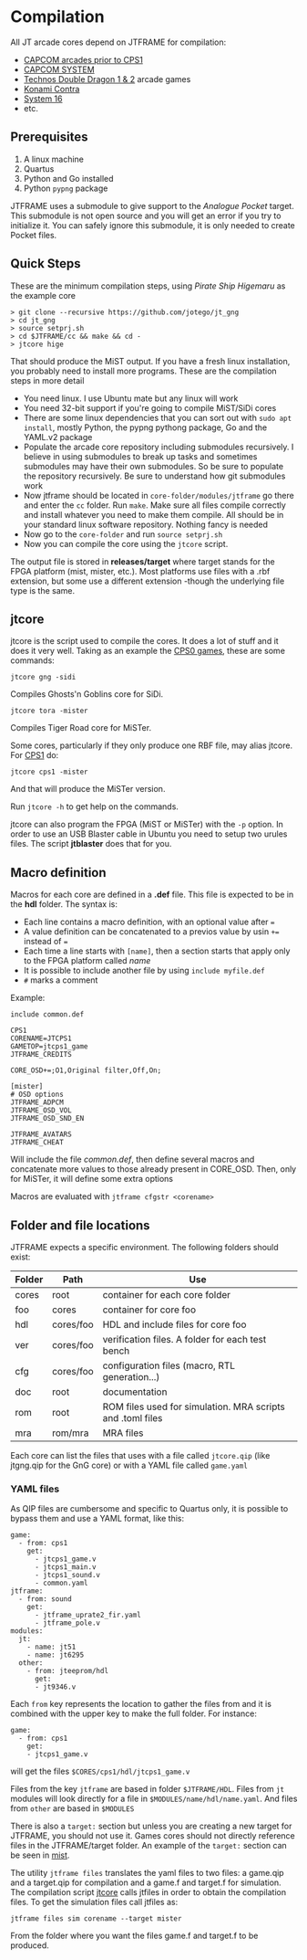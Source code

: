 # Compilation

All JT arcade cores depend on JTFRAME for compilation:

* [CAPCOM arcades prior to CPS1](https://github.com/jotego/jtgng)
* [CAPCOM SYSTEM](https://github.com/jotego/jtcps)
* [Technos Double Dragon 1 & 2](https://github.com/jotego/jtdd) arcade games
* [Konami Contra](https://github.com/jotego/jtcontra)
* [System 16](https://github.com/jotego/jts16)
* etc.

## Prerequisites

1. A linux machine
2. Quartus
3. Python and Go installed
4. Python `pypng` package

JTFRAME uses a submodule to give support to the *Analogue Pocket* target. This submodule is not open source and you will get an error if you try to initialize it. You can safely ignore this submodule, it is only needed to create Pocket files.

## Quick Steps

These are the minimum compilation steps, using _Pirate Ship Higemaru_ as the example core

```
> git clone --recursive https://github.com/jotego/jt_gng
> cd jt_gng
> source setprj.sh
> cd $JTFRAME/cc && make && cd -
> jtcore hige
```

That should produce the MiST output. If you have a fresh linux installation, you probably need to install more programs. These are the compilation steps in more detail

* You need linux. I use Ubuntu mate but any linux will work
* You need 32-bit support if you're going to compile MiST/SiDi cores
* There are some linux dependencies that you can sort out with `sudo apt install`, mostly Python, the pypng pythong package, Go and the YAML.v2 package
* Populate the arcade core repository including submodules recursively. I believe in using submodules to break up tasks and sometimes submodules may have their own submodules. So be sure to populate the repository recursively. Be sure to understand how git submodules work
* Now jtframe should be located in `core-folder/modules/jtframe` go there and enter the `cc` folder. Run `make`. Make sure all files compile correctly and install whatever you need to make them compile. All should be in your standard linux software repository. Nothing fancy is needed
* Now go to the `core-folder` and run `source setprj.sh`
* Now you can compile the core using the `jtcore` script.

The output file is stored in **releases/target** where target stands for the FPGA platform (mist, mister, etc.). Most platforms use files with a .rbf extension, but some use a different extension -though the underlying file type is the same.

## jtcore

jtcore is the script used to compile the cores. It does a lot of stuff and it does it very well. Taking as an example the [CPS0 games](https://github.com/jotego/jt_gng), these are some commands:

`jtcore gng -sidi`

Compiles Ghosts'n Goblins core for SiDi.

`jtcore tora -mister`

Compiles Tiger Road core for MiSTer.

Some cores, particularly if they only produce one RBF file, may alias jtcore. For [CPS1](https://github.com/jotego/jtcps1) do:

`jtcore cps1 -mister`

And that will produce the MiSTer version.

Run `jtcore -h` to get help on the commands.

jtcore can also program the FPGA (MiST or MiSTer) with the ```-p``` option. In order to use an USB Blaster cable in Ubuntu you need to setup two urules files. The script **jtblaster** does that for you.

## Macro definition

Macros for each core are defined in a **.def** file. This file is expected to be in the **hdl** folder. The syntax is:

* Each line contains a macro definition, with an optional value after `=`
* A value definition can be concatenated to a previos value by usin `+=` instead of `=`
* Each time a line starts with `[name]`, then a section starts that apply only to the FPGA platform called *name*
* It is possible to include another file by using `include myfile.def`
* `#` marks a comment

Example:

```
include common.def

CPS1
CORENAME=JTCPS1
GAMETOP=jtcps1_game
JTFRAME_CREDITS

CORE_OSD+=;O1,Original filter,Off,On;

[mister]
# OSD options
JTFRAME_ADPCM
JTFRAME_OSD_VOL
JTFRAME_OSD_SND_EN

JTFRAME_AVATARS
JTFRAME_CHEAT
```

Will include the file *common.def*, then define several macros and concatenate more values to those already present in CORE_OSD. Then, only for MiSTer, it will define some extra options

Macros are evaluated with `jtframe cfgstr <corename>`

## Folder and file locations

JTFRAME expects a specific environment. The following folders should exist:

Folder | Path       | Use
-------|------------|-----
cores  | root       | container for each core folder
foo    | cores      | container for core foo
hdl    | cores/foo  | HDL and include files for core foo
ver    | cores/foo  | verification files. A folder for each test bench
cfg    | cores/foo  | configuration files (macro, RTL generation...)
doc    | root       | documentation
rom    | root       | ROM files used for simulation. MRA scripts and .toml files
mra    | rom/mra    | MRA files

Each core can list the files that uses with a file called `jtcore.qip` (like jtgng.qip for the GnG core) or with a YAML file called `game.yaml`

### YAML files

As QIP files are cumbersome and specific to Quartus only, it is possible to bypass them and use a YAML format, like this:

```
game:
  - from: cps1
    get:
      - jtcps1_game.v
      - jtcps1_main.v
      - jtcps1_sound.v
      - common.yaml
jtframe:
  - from: sound
    get:
      - jtframe_uprate2_fir.yaml
      - jtframe_pole.v
modules:
  jt:
    - name: jt51
    - name: jt6295
  other:
    - from: jteeprom/hdl
      get:
      - jt9346.v
```

Each `from` key represents the location to gather the files from and it is combined with the upper key to make the full folder. For instance:

```
game:
  - from: cps1
    get:
    - jtcps1_game.v
```

will get the files `$CORES/cps1/hdl/jtcps1_game.v`

Files from the key `jtframe` are based in folder `$JTFRAME/HDL`. Files from `jt` modules will look directly for a file in `$MODULES/name/hdl/name.yaml`. And files from `other` are based in `$MODULES`

There is also a `target:` section but unless you are creating a new target for JTFRAME, you should not use it. Games cores should not directly reference files in the JTFRAME/target folder. An example of the `target:` section can be seen in [mist](../target/mist/common.yaml).

The utility `jtframe files` translates the yaml files to two files: a game.qip and a target.qip for compilation and a game.f and target.f for simulation. The compilation script [jtcore](../bin/jtcore) calls jtfiles in order to obtain the compilation files.
To get the simulation files call jtfiles as:

`jtframe files sim corename --target mister`

From the folder where you want the files game.f and target.f to be produced.